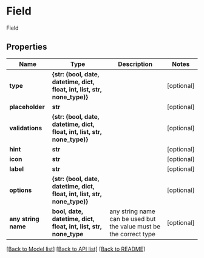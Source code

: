 # Field

Field

## Properties
Name | Type | Description | Notes
------------ | ------------- | ------------- | -------------
**type** | **{str: (bool, date, datetime, dict, float, int, list, str, none_type)}** |  | [optional] 
**placeholder** | **str** |  | [optional] 
**validations** | **{str: (bool, date, datetime, dict, float, int, list, str, none_type)}** |  | [optional] 
**hint** | **str** |  | [optional] 
**icon** | **str** |  | [optional] 
**label** | **str** |  | [optional] 
**options** | **{str: (bool, date, datetime, dict, float, int, list, str, none_type)}** |  | [optional] 
**any string name** | **bool, date, datetime, dict, float, int, list, str, none_type** | any string name can be used but the value must be the correct type | [optional]

[[Back to Model list]](../README.md#documentation-for-models) [[Back to API list]](../README.md#documentation-for-api-endpoints) [[Back to README]](../README.md)


